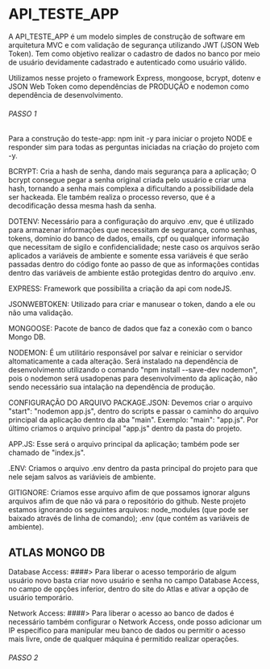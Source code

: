 # API_TESTE_APP

A API_TESTE_APP é um modelo simples de construção de software em arquitetura MVC e com validação de segurança utilizando JWT (JSON Web Token).
Tem como objetivo realizar o cadastro de dados no banco por meio de usuário devidamente cadastrado e autenticado como usuário válido.

Utilizamos nesse projeto o framework Express, mongoose, bcrypt, dotenv e JSON Web Token como dependências de PRODUÇÃO e nodemon como dependência de desenvolvimento.

###### PASSO 1 ######

Para a construção do teste-app:
    npm init -y para iniciar o projeto NODE e responder sim para todas as perguntas iniciadas na criação do projeto com -y.

BCRYPT:
    Cria a hash de senha, dando mais segurança para a aplicação;
    O bcrypt consegue pegar a senha original criada pelo usuário e criar uma hash, tornando a senha mais complexa a dificultando
    a possibilidade dela ser hackeada. Ele também realiza o processo reverso, que é a decodificação dessa mesma hash da senha.

DOTENV:
    Necessário para a configuração do arquivo .env, que é utilizado para armazenar informações que necessitam de segurança, como 
    senhas, tokens, domínio do banco de dados, emails, cpf ou qualquer informação que necessitam de sigilo e confidencialidade; 
    neste caso os arquivos serão aplicados a variáveis de ambiente e somente essa variáveis é que serão passadas dentro do código 
    fonte ao passo de que as informações contidas dentro das variáveis de ambiente estão protegidas dentro do arquivo .env.

EXPRESS:
    Framework que possibilita a criação da api com nodeJS.

JSONWEBTOKEN:
    Utilizado para criar e manusear o token, dando a ele ou não uma validação.

MONGOOSE:
    Pacote de banco de dados que faz a conexão com o banco Mongo DB.

NODEMON:
    É um utilitário responsável por salvar e reiniciar o servidor altomaticamente a cada alteração.
    Será instalado na dependência de desenvolvimento utilizando o comando "npm install --save-dev nodemon", pois o nodemon será
    usadopenas para desenvolvimento da aplicação, não sendo necessário sua intalação na dependência de produção.


CONFIGURAÇÃO DO ARQUIVO PACKAGE.JSON:
    Devemos criar o arquivo "start": "nodemon app.js", dentro do scripts e passar o caminho do arquivo principal da aplicação dentro
    da aba "main". Exemplo: "main": "app.js".
    Por último criamos o arquivo principal "app.js" dentro da pasta do projeto.

APP.JS:
    Esse será o arquivo principal da aplicação; também pode ser chamado de "index.js".          

.ENV:
    Criamos o arquivo .env dentro da pasta principal do projeto para que nele sejam salvos as variávieis de ambiente.

GITIGNORE:
    Criamos esse arquivo afim de que possamos ignorar alguns arquivos afim de que não vá para o repositório do github.
    Neste projeto estamos ignorando os seguintes arquivos: 
        node_modules (que pode ser baixado através de linha de comando);
        .env (que contém as variáveis de ambiente).

## ATLAS MONGO DB
Database Access:
####> Para liberar o acesso temporário de algum usuário novo basta criar novo usuário e senha no campo Database Access, no campo de opções inferior, dentro do site do Atlas e ativar a opção de usuário temporário.

Network Access:
####> Para liberar o acesso ao banco de dados é necessário também configurar o Network Access, onde posso adicionar um IP específico para manipular meu banco de dados ou permitir o acesso mais livre, onde de qualquer máquina é permitido realizar operações.




###### PASSO 2 ######





